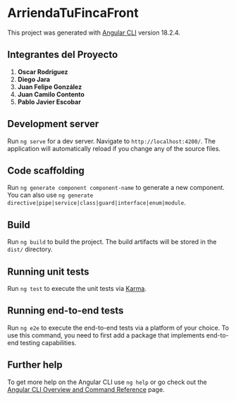 # ArriendaTuFincaFront

This project was generated with [Angular CLI](https://github.com/angular/angular-cli) version 18.2.4.

## Integrantes del Proyecto

1. **Oscar Rodríguez**  
2. **Diego Jara**  
3. **Juan Felipe González**  
4. **Juan Camilo Contento**  
5. **Pablo Javier Escobar**  


## Development server

Run `ng serve` for a dev server. Navigate to `http://localhost:4200/`. The application will automatically reload if you change any of the source files.

## Code scaffolding

Run `ng generate component component-name` to generate a new component. You can also use `ng generate directive|pipe|service|class|guard|interface|enum|module`.

## Build

Run `ng build` to build the project. The build artifacts will be stored in the `dist/` directory.

## Running unit tests

Run `ng test` to execute the unit tests via [Karma](https://karma-runner.github.io).

## Running end-to-end tests

Run `ng e2e` to execute the end-to-end tests via a platform of your choice. To use this command, you need to first add a package that implements end-to-end testing capabilities.

## Further help

To get more help on the Angular CLI use `ng help` or go check out the [Angular CLI Overview and Command Reference](https://angular.dev/tools/cli) page.
